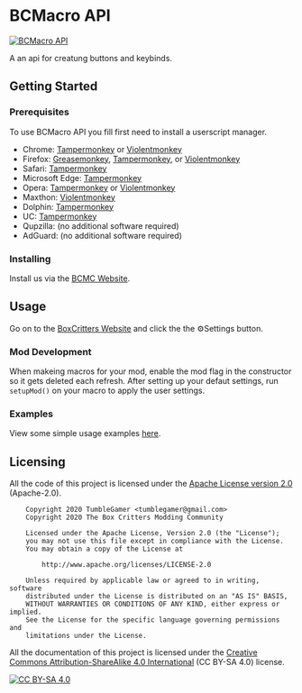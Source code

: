 # BCMacro API
[![BCMacro API](https://api.boxcrittersmods.ga/button/bcmacro-api)](https://boxcrittersmods.ga/mods/bcmacro-api/)

A an api for creatung buttons and keybinds.

## Getting Started
### Prerequisites
To use BCMacro API you fill first need to install a userscript manager.
-   Chrome: [Tampermonkey](https://chrome.google.com/webstore/detail/tampermonkey/dhdgffkkebhmkfjojejmpbldmpobfkfo) or [Violentmonkey](https://chrome.google.com/webstore/detail/violent-monkey/jinjaccalgkegednnccohejagnlnfdag)
-   Firefox: [Greasemonkey](https://addons.mozilla.org/firefox/addon/greasemonkey/), [Tampermonkey](https://addons.mozilla.org/firefox/addon/tampermonkey/), or [Violentmonkey](https://addons.mozilla.org/firefox/addon/violentmonkey/)
-   Safari: [Tampermonkey](http://tampermonkey.net/?browser=safari)
-   Microsoft Edge: [Tampermonkey](https://www.microsoft.com/store/p/tampermonkey/9nblggh5162s)
-   Opera: [Tampermonkey](https://addons.opera.com/extensions/details/tampermonkey-beta/) or [Violentmonkey](https://addons.opera.com/extensions/details/violent-monkey/)
-   Maxthon: [Violentmonkey](http://extension.maxthon.com/detail/index.php?view_id=1680)
-   Dolphin: [Tampermonkey](https://play.google.com/store/apps/details?id=net.tampermonkey.dolphin)
-   UC: [Tampermonkey](https://play.google.com/store/apps/details?id=net.tampermonkey.uc)
-   Qupzilla: (no additional software required)
-   AdGuard: (no additional software required)
### Installing
Install us via the [BCMC Website](https://boxcrittersmods.ga/mods/bcmacro-api/).
## Usage
Go on to the [BoxCritters Website](https://boxcritters.com) and click the the ⚙️Settings button.
### Mod Development
When makeing macros for your mod, enable the mod flag in the constructor so it gets deleted each refresh. After setting up your defaut settings, run `setupMod()` on your macro to apply the user settings.
### Examples
View some simple usage examples [here](https://github.com/boxcritters/bcmacroapi/tree/master/test).

## Licensing
All the code of this project is licensed under the [Apache License version 2.0](https://github.com/boxcritters/bcmacroapi/blob/master/LICENSE) (Apache-2.0).

```license
	Copyright 2020 TumbleGamer <tumblegamer@gmail.com>
	Copyright 2020 The Box Critters Modding Community

	Licensed under the Apache License, Version 2.0 (the "License");
	you may not use this file except in compliance with the License.
	You may obtain a copy of the License at

		http://www.apache.org/licenses/LICENSE-2.0

	Unless required by applicable law or agreed to in writing, software
	distributed under the License is distributed on an "AS IS" BASIS,
	WITHOUT WARRANTIES OR CONDITIONS OF ANY KIND, either express or implied.
	See the License for the specific language governing permissions and
	limitations under the License.
```

All the documentation of this project is licensed under the [Creative Commons Attribution-ShareAlike 4.0 International](https://creativecommons.org/licenses/by-sa/4.0/) (CC BY-SA 4.0) license.

[![CC BY-SA 4.0](https://i.creativecommons.org/l/by-sa/4.0/88x31.png)](https://creativecommons.org/licenses/by-sa/4.0/)